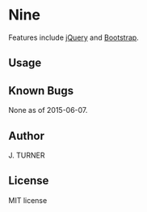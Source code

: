 Nine
============



Features include [jQuery](https://jquery.com/)
and [Bootstrap](http://getbootstrap.com/).


Usage
-----



Known Bugs
-----

None as of 2015-06-07.


Author
-----

J. TURNER


License
-------

MIT license
